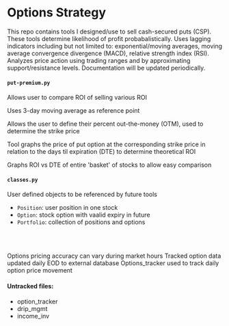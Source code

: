 # Options Strategy

This repo contains tools I designed/use to sell cash-secured puts (CSP). These tools determine likelihood of profit probabalistically. Uses lagging indicators including but not limited to: exponential/moving averages, moving average convergence divergence (MACD), relative strength index (RSI). Analyzes price action using trading ranges and by approximating support/resistance levels. Documentation will be updated periodically.	


#### `put-premium.py`
Allows user to compare ROI of selling various ROI

Uses 3-day moving average as reference point

Allows the user to define their percent out-the-money (OTM), used to determine the strike price

Tool graphs the price of put option at the corresponding strike price in relation to the days til expiration (DTE) to determine theoretical ROI

Graphs ROI vs DTE of entire 'basket' of stocks to allow easy comparison


#### `classes.py`
User defined objects to be referenced by future tools
  - `Position`: user position in one stock	
  - `Option`: stock option with vaalid expiry in future	
  - `Portfolio`: collection of positions and options	



<br/>
<br/>


Options pricing accuracy can vary during market hours
Tracked option data updated daily EOD to external database
Options_tracker used to track daily option price movement

#### Untracked files:
- option_tracker
- drip_mgmt
- income_inv

